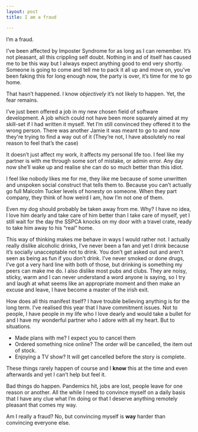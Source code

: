 ```yaml
---
layout: post
title: I am a fraud

---
```

I’m a fraud.

I’ve been affected by Imposter Syndrome for as long as I can remember. It’s not pleasant, all this crippling self doubt. Nothing in and of itself has caused me to be this way but I always expect anything good to end very shortly. Someone is going to come and tell me to pack it all up and move on, you’ve been faking this for long enough now, the party is over, it’s time for me to go home.

That hasn’t happened. I know _objectively_ it’s not likely to happen. Yet, the fear remains.

I’ve just been offered a job in my new chosen field of software development. A job which could not have been more squarely aimed at my skill-set if I had written it myself. Yet I’m still convinced they offered it to the wrong person. There was another Jamie it was meant to go to and now they're trying to find a way out of it (They’re not, I have absolutely no real reason to feel that’s the case)

It doesn’t just affect my work, it affects my personal life too. I feel like my partner is with me through some sort of mistake, or admin error. Any day now she’ll wake up and realise she can do so much better than this idiot.

I feel like nobody likes me for me, they like me because of some unwritten and unspoken social construct that tells them to. Because you can’t actually go full Malcolm Tucker levels of honesty on someone. When they part company, they think of how weird I am, how I’m not one of them.

Even my dog should probably be taken away from me. Why? I have no idea, I love him dearly and take care of him better than I take care of myself, yet I still wait for the day the SSPCA knocks on my door with a travel crate, ready to take him away to his “real” home.

This way of thinking makes me behave in ways I would rather not. I actually really dislike alcoholic drinks, I’ve never been a fan and yet I drink because it’s socially unacceptable not to drink. You don’t get asked out and aren’t seen as being as fun if you don’t drink. I’ve never smoked or done drugs, I’ve got a very hard line with both of those, but drinking is something my peers can make me do. I also dislike most pubs and clubs. They are noisy, sticky, warm and I can never understand a word anyone is saying, so I try and laugh at what seems like an appropriate moment and then make an excuse and leave, I have become a master of the irish exit.

How does all this manifest itself? I have trouble believing anything is for the long term. I’ve realised this year that I have commitment issues. Not to people, I have people in my life who I love dearly and would take a bullet for and I have my wonderful partner who I adore with all my heart. But to situations.

* Made plans with me? I expect you to cancel them
* Ordered something nice online? The order will be cancelled, the item out of stock.
* Enjoying a TV show? It will get cancelled before the story is complete.

These things rarely happen of course and I **know** this at the time and even afterwards and yet I can’t help but feel it.

Bad things do happen. Pandemics hit, jobs are lost, people leave for one reason or another. All the while I need to convince myself on a daily basis that I have any clue what I’m doing or that I deserve anything remotely pleasant that comes my way.

Am I really a fraud? No, but convincing myself is **way** harder than convincing everyone else.